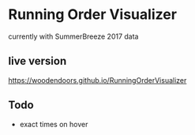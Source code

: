 # Running Order Visualizer
currently with SummerBreeze 2017 data

## live version
https://woodendoors.github.io/RunningOrderVisualizer

## Todo
* exact times on hover
